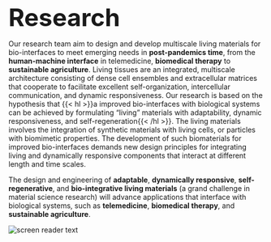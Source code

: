 <font size=8>**Research**</font>

  Our research team aim to design and develop multiscale living materials for bio-interfaces to meet emerging needs in **post-pandemics time**, from the **human-machine interface** in telemedicine, **biomedical therapy** to **sustainable agriculture**.   Living tissues are an integrated, multiscale architecture consisting of dense cell ensembles and extracellular matrices that cooperate to facilitate excellent self-organization, intercellular communication, and dynamic responsiveness.   Our research is based on the hypothesis that {{< hl >}}a improved bio-interfaces with biological systems can be achieved by formulating “living” materials with adaptability, dynamic responsiveness, and self-regeneration{{< /hl >}}. The living materials involves the integration of synthetic materials with living cells, or particles with biomimetic properties.  The development of such biomaterials for improved bio-interfaces demands new design principles for integrating living and dynamically responsive components that interact at different length and time scales. 

  The design and engineering of **adaptable**, **dynamically responsive**, **self-regenerative**, and **bio-integrative living materials** (a grand challenge in material science research) will advance applications that interface with biological systems, such as **telemedicine**, **biomedical therapy**, and **sustainable agriculture**.
 

![screen reader text](welcome.jpg "Soft matter engineering and living materials design for **human-machine interface**, **biomedical therapy** and **sustainable agriculture**")
